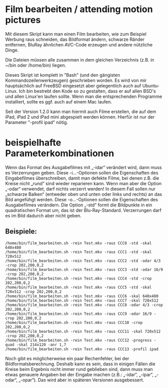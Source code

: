Film bearbeiten / attending motion pictures
===========================================

Mit diesem Skript kann man einen Film bearbeiten, wie zum Beispiel Werbung raus schneiden, das Bildformat ändern, schwarze Ränder entfernen, BluRay ähnlichen AVC-Code erzeugen und andere nützliche Dinge.

Die Dateien müssen alle zusammen in dem gleichen Verzeichnis (z.B. in ~/bin oder /home/bin) liegen.

Dieses Skript ist komplett in "Bash" (und den gängisten Kommandozeilenwerkzeugen) geschrieben worden.
Es wird von mir hauptsächlich auf FreeBSD eingesetzt aber gelegentlich auch auf Ubuntu-Linux.
Ich bin bestrebt den Kode so zu gestalten, dass er auf allen BSD's und allen Linux'en laufen sollte.
Wenn man die entsprechenden Programme installiert, sollte es ggf. auch auf einem Mac laufen.

Seit der Version 1.2.0 kann man hiermit auch Filme erstellen, die auf dem iPad, iPad 2 und iPad mini abgespielt werden können. Hierfür ist nur der Parameter "-profil ipad" nötig.

beispielhafte Parameterkombinationen
====================================

Wenn das Format des Ausgabefilmes mit „-idar“ verändert wird, dann muss es Verzerrungen geben. Diese -i…-Optionen sollen die Eigenschaften des Eingabefilmes überschreiben, damit man defekte Filme, bei denen z.B. die Kreise nicht „rund“ sind wieder reparieren kann.
Wenn man aber die Option „-odar“ verwendet, darf nichts verzerrt werden! In diesem Fall sollen nur „schwarze Balken“ (entweder oben und unten oder links und rechts) an das Bild angefühgt werden. Diese -o…-Optionen sollen die Eigenschaften des Ausgabefilmes verändern.
Die Option „-std“ formt die Bildpunkte in ein quadratischen Format um, das ist der Blu-Ray-Standard. Verzerrungen darf es im Bild dadurch aber nicht geben.

Beispiele:
----------

    /home/bin/film_bearbeiten.sh -rein Test.mkv -raus CCC0 -std -skal 640x480
    /home/bin/film_bearbeiten.sh -rein Test.mkv -raus CCC1 -std -skal 720x512
    /home/bin/film_bearbeiten.sh -rein Test.mkv -raus CCC2 -std -odar 4/3 -crop 202,200,0,2
    /home/bin/film_bearbeiten.sh -rein Test.mkv -raus CCC3 -std -odar 16/9 -crop 202,200,0,2
    /home/bin/film_bearbeiten.sh -rein Test.mkv -raus CCC4 -std -crop 202,200,0,2
    /home/bin/film_bearbeiten.sh -rein Test.mkv -raus CCC5 -std -skal 720x512 -crop 202,200,0,2
    /home/bin/film_bearbeiten.sh -rein Test.mkv -raus CCC6 -skal 640x480
    /home/bin/film_bearbeiten.sh -rein Test.mkv -raus CCC7 -skal 720x512
    /home/bin/film_bearbeiten.sh -rein Test.mkv -raus CCC8 -odar 4/3 -crop 202,200,0,2
    /home/bin/film_bearbeiten.sh -rein Test.mkv -raus CCC9 -odar 16/9 -crop 202,200,0,2
    /home/bin/film_bearbeiten.sh -rein Test.mkv -raus CCC10 -crop 202,200,0,2
    /home/bin/film_bearbeiten.sh -rein Test.mkv -raus CCC11 -skal 720x512 -crop 202,200,0,2
    /home/bin/film_bearbeiten.sh -rein Test.mkv -raus CCC12 -progress -quad -skal 214x120 -anr 1,7
    /home/bin/film_bearbeiten.sh -rein Test.mkv -raus CCC13 -profil ipad

Noch gibt es möglicherweise ein paar Rechenfehler, bei der Bildformatsberechnung. Deshalb kann es sein, dass in einigen Fällen die Kreise beim Ergebnis nicht immer rund geblieben sind, dann muss man etwas genauere Angaben bei der Eingabe machen (z.B.: „-idar“, „-ipar“, „-odar“, „-opar“). Das wird aber in späteren Versionen ausgebessert.
